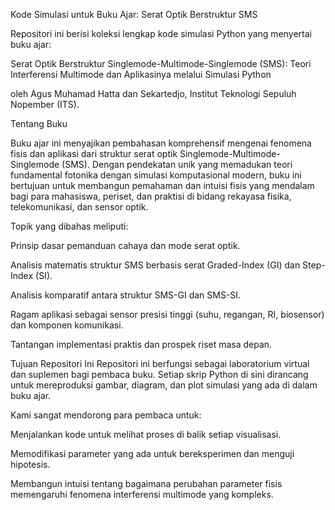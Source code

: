 Kode Simulasi untuk Buku Ajar: Serat Optik Berstruktur SMS

Repositori ini berisi koleksi lengkap kode simulasi Python yang menyertai buku ajar:

Serat Optik Berstruktur Singlemode-Multimode-Singlemode (SMS): Teori Interferensi Multimode dan Aplikasinya melalui Simulasi Python

oleh Agus Muhamad Hatta dan Sekartedjo, Institut Teknologi Sepuluh Nopember (ITS).


Tentang Buku

Buku ajar ini menyajikan pembahasan komprehensif mengenai fenomena fisis dan aplikasi dari struktur serat optik Singlemode-Multimode-Singlemode (SMS). Dengan pendekatan unik yang memadukan teori fundamental fotonika dengan simulasi komputasional modern, buku ini bertujuan untuk membangun pemahaman dan intuisi fisis yang mendalam bagi para mahasiswa, periset, dan praktisi di bidang rekayasa fisika, telekomunikasi, dan sensor optik.

Topik yang dibahas meliputi:

Prinsip dasar pemanduan cahaya dan mode serat optik.

Analisis matematis struktur SMS berbasis serat Graded-Index (GI) dan Step-Index (SI).

Analisis komparatif antara struktur SMS-GI dan SMS-SI.

Ragam aplikasi sebagai sensor presisi tinggi (suhu, regangan, RI, biosensor) dan komponen komunikasi.

Tantangan implementasi praktis dan prospek riset masa depan.

Tujuan Repositori Ini
Repositori ini berfungsi sebagai laboratorium virtual dan suplemen bagi pembaca buku. Setiap skrip Python di sini dirancang untuk mereproduksi gambar, diagram, dan plot simulasi yang ada di dalam buku ajar.

Kami sangat mendorong para pembaca untuk:

Menjalankan kode untuk melihat proses di balik setiap visualisasi.

Memodifikasi parameter yang ada untuk bereksperimen dan menguji hipotesis.

Membangun intuisi tentang bagaimana perubahan parameter fisis memengaruhi fenomena interferensi multimode yang kompleks.

